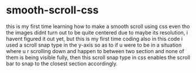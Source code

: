 # smooth-scroll-css
this is my first time learning how to make a smooth scroll using css even tho the images didnt turn out to be quite centered due to maybe its resolution, i havent figured it out yet, but this is my first time coding 
also in this code i used a scroll snap type in the y-axis so as to if u were to be in a situation where u r scrolling down and happen to between two section and none of them is being visible fully, then this scroll snap type in css enables the scroll bar to snap to the closest section accordingly.
